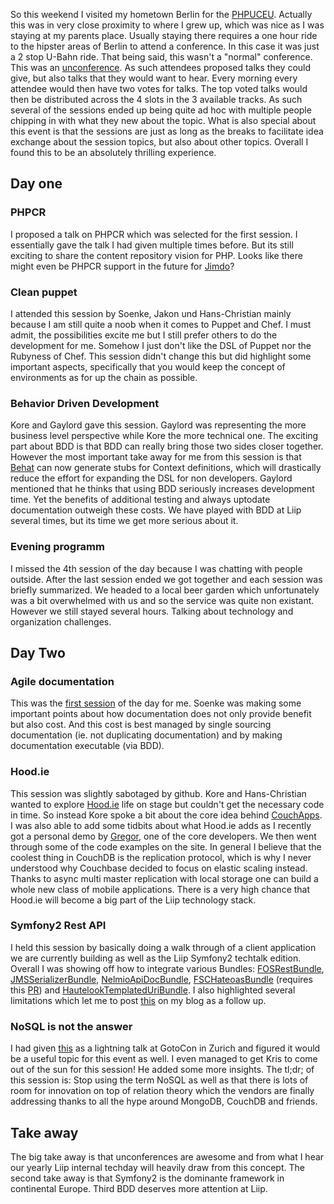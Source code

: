 So this weekend I visited my hometown Berlin for the [PHPUCEU](http://www.phpuceu.org). Actually this was in very close proximity to where I grew up, which was nice as I was staying at my parents place. Usually staying there requires a one hour ride to the hipster areas of Berlin to attend a conference. In this case it was just a 2 stop U-Bahn ride. That being said, this wasn't a "normal" conference. This was an [unconference](http://en.wikipedia.org/wiki/Unconference). As such attendees proposed talks they could give, but also talks that they would want to hear. Every morning every attendee would then have two votes for talks. The top voted talks would then be distributed across the 4 slots in the 3 available tracks. As such several of the sessions ended up being quite ad hoc with multiple people chipping in with what they new about the topic. What is also special about this event is that the sessions are just as long as the breaks to facilitate idea exchange about the session topics, but also about other topics. Overall I found this to be an absolutely thrilling experience.

## Day one

### PHPCR

I proposed a talk on PHPCR which was selected for the first session. I essentially gave the talk I had given multiple times before. But its still exciting to share the content repository vision for PHP. Looks like there might even be PHPCR support in the future for [Jimdo](http://dev.jimdo.com/2013/05/06/phpuceu/)?

### Clean puppet

I attended this session by Soenke, Jakon und Hans-Christian mainly because I am still quite a noob when it comes to Puppet and Chef. I must admit, the possibilities excite me but I still prefer others to do the development for me. Somehow I just don't like the DSL of Puppet nor the Rubyness of Chef. This session didn't change this but did highlight some important aspects, specifically that you would keep the concept of environments as for up the chain as possible.

### Behavior Driven Development

Kore and Gaylord gave this session. Gaylord was representing the more business level perspective while Kore the more technical one. The exciting part about BDD is that BDD can really bring those two sides closer together. However the most important take away for me from this session is that [Behat](http://behat.org) can now generate stubs for Context definitions, which will drastically reduce the effort for expanding the DSL for non developers. Gaylord mentioned that he thinks that using BDD seriously increases development time. Yet the benefits of additional testing and always uptodate documentation outweigh these costs. We have played with BDD at Liip several times, but its time we get more serious about it.

### Evening programm

I missed the 4th session of the day because I was chatting with people outside. After the last session ended we got together and each session was briefly summarized. We headed to a local beer garden which unfortunately was a bit overwhelmed with us and so the service was quite non existant. However we still stayed several hours. Talking about technology and organization challenges.

## Day Two

### Agile documentation

This was the [first session](https://speakerdeck.com/s0enke/agile-documentation) of the day for me. Soenke was making some important points about how documentation does not only provide benefit but also cost. And this cost is best managed by single sourcing documentation (ie. not duplicating documentation) and by making documentation executable (via BDD).

### Hood.ie

This session was slightly sabotaged by github. Kore and Hans-Christian wanted to explore [Hood.ie](http://hood.ie) life on stage but couldn't get the necessary code in time. So instead Kore spoke a bit about the core idea behind [CouchApps](http://couchapp.org). I was also able to add some tidbits about what Hood.ie adds as I recently got a personal demo by [Gregor](https://twitter.com/gr2m), one of the core developers. We then went through some of the code examples on the site. In general I believe that the coolest thing in CouchDB is the replication protocol, which is why I never understood why Couchbase decided to focus on elastic scaling instead. Thanks to async multi master replication with local storage one can build a whole new class of mobile applications. There is a very high chance that Hood.ie will become a big part of the Liip technology stack.

### Symfony2 Rest API

I held this session by basically doing a walk through of a client application we are currently building as well as the Liip Symfony2 techtalk edition. Overall I was showing off how to integrate various Bundles: [FOSRestBundle](https://github.com/friendsOfSymfony/FOSRestBundle), [JMSSerializerBundle](http://github.com/schmittjoh/JMSSerializerBundle), [NelmioApiDocBundle](https://github.com/nelmio/NelmioApiDocBundle), [FSCHateoasBundle](https://github.com/TheFootballSocialClub/FSCHateoasBundle) (requires this [PR](https://github.com/FriendsOfSymfony/FOSRestBundle/pull/327)) and [HautelookTemplatedUriBundle](https://github.com/hautelook/TemplatedUriBundle). I also highlighted several limitations which let me to post [this](http://pooteeweet.org/blog/2221) on my blog as a follow up.

### NoSQL is not the answer

I had given [this](http://www.slideshare.net/lsmith77/no-sql-isnottheanswer) as a lightning talk at GotoCon in Zurich and figured it would be a useful topic for this event as well. I even managed to get Kris to come out of the sun for this session! He added some more insights. The tl;dr; of this session is: Stop using the term NoSQL as well as that there is lots of room for innovation on top of relation theory which the vendors are finally addressing thanks to all the hype around MongoDB, CouchDB and friends.

## Take away

The big take away is that unconferences are awesome and from what I hear our yearly Liip internal techday will heavily draw from this concept. The second take away is that Symfony2 is the dominante framework in continental Europe. Third BDD deserves more attention at Liip.